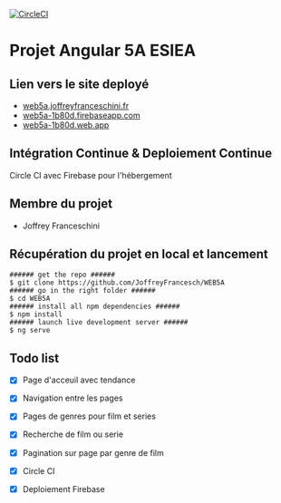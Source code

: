 [![CircleCI](https://circleci.com/gh/JoffreyFrancesch/WEB5A/tree/master.svg?style=svg)](https://circleci.com/gh/JoffreyFrancesch/WEB5A/tree/master)
# Projet Angular 5A ESIEA

## Lien vers le site deployé

* [web5a.joffreyfranceschini.fr](web5a.joffreyfranceschini.fr)
* [web5a-1b80d.firebaseapp.com](web5a-1b80d.firebaseapp.com)
* [web5a-1b80d.web.app](web5a-1b80d.web.app)

## Intégration Continue & Deploiement Continue

Circle CI avec Firebase pour l'hébergement

## Membre du projet

* Joffrey Franceschini

## Récupération du projet en local et lancement

```shell
###### get the repo ######
$ git clone https://github.com/JoffreyFrancesch/WEB5A
###### go in the right folder ######
$ cd WEB5A
###### install all npm dependencies ######
$ npm install
###### launch live development server ######
$ ng serve
```

## Todo list

* [x] Page d'acceuil avec tendance
* [x] Navigation entre les pages
* [x] Pages de genres pour film et series
* [x] Recherche de film ou serie
* [x] Pagination sur page par genre de film
* [x] Circle CI
* [x] Deploiement Firebase

